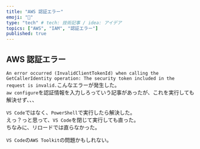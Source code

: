 ```yaml
---
title: "AWS 認証エラー"
emoji: "💬"
type: "tech" # tech: 技術記事 / idea: アイデア
topics: ["AWS", "IAM", "認証エラー"]
published: true
---
```


## AWS 認証エラー

`An error occurred (InvalidClientTokenId) when calling the GetCallerIdentity operation: The security token included in the request is invalid.`こんなエラーが発生した。  
`aw configure`を認証情報を入力しろっていう記事があったが、これを実行しても解決せず、、、  

`VS Code`ではなく、`PowerShell`で実行したら解決した。  
えっ？っと思って、`VS Code`を閉じて実行しても直った。  
ちなみに、リロードでは直らなかった。  

`VS Code`の`AWS Toolkit`の問題かもしれない。  
